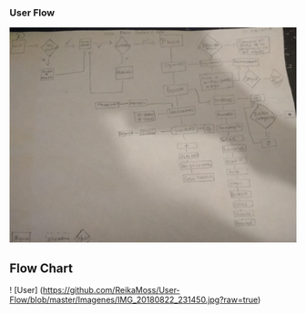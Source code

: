 ### **User Flow**

![User](https://github.com/ReikaMoss/User-Flow/blob/master/Imagenes/IMG_20180822_231421.jpg?raw=true)

## **Flow Chart**

! [User] (https://github.com/ReikaMoss/User-Flow/blob/master/Imagenes/IMG_20180822_231450.jpg?raw=true)

